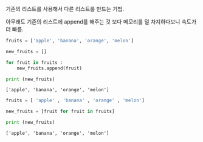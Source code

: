 기존의 리스트를 사용해서 다른 리스트를 만드는 기법.

아무래도 기존의 리스트에 append를 해주는 것 보다 메모리를 덜 차지하다보니 속도가 더 빠름.


```python
fruits = ['apple', 'banana', 'orange', 'melon']

new_fruits = []

for fruit in fruits :
	new_fruits.append(fruit)

print (new_fruits)
```

    ['apple', 'banana', 'orange', 'melon']
    


```python
fruits = [ 'apple' , 'banana' , 'orange' , 'melon']

new_fruits = [fruit for fruit in fruits]

print (new_fruits)
```

    ['apple', 'banana', 'orange', 'melon']
    
